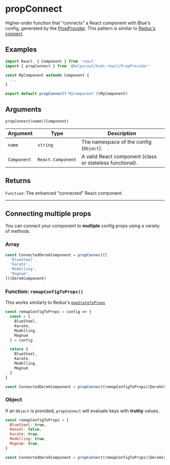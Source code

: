 # propConnect

Higher-order function that "connects" a React component with Blue's config, generated by the [PropProvider](./Provider.md). This pattern is similar to [Redux's connect](https://github.com/reduxjs/react-redux).

## Examples

```jsx
import React, { Component } from 'react'
import { propConnect } from '@helpscout/hsds-react/PropProvider'

const MyComponent extends Component {
  ...
}

export default propConnect('MyComponent')(MyComponent)
```

## Arguments

```
propConnect(name)(Component)
```

| Argument    | Type              | Description                                              |
| ----------- | ----------------- | -------------------------------------------------------- |
| `name`      | `string`          | The namespace of the config (`Object`).                  |
| `Component` | `React.Component` | A valid React component (class or stateless functional). |

## Returns

`Function`: The enhanced "connected" React component.

---

## Connecting multiple props

You can connect your component to **multiple** config props using a variety of methods.

### Array

```js
const ConnectedDerekComponent = propConnect([
  'BlueSteel',
  'Karate',
  'Modelling',
  'Magnum',
])(DerekComponent)
```

### Function: `remapConfigToProps()`

This works similarly to Redux's [`mapStateToProps`](https://github.com/reduxjs/react-redux/blob/master/docs/api.md)

```js
const remapConfigToProps = config => {
  const = {
    BlueSteel,
    Karate,
    Modelling,
    Magnum
  } = config

  return {
    BlueSteel,
    Karate,
    Modelling,
    Magnum
  }
}

const ConnectedDerekComponent = propConnect(remapConfigToProps)(DerekComponent)
```

### Object

If an `Object` is provided, `propConnect` will evaluate keys with **truthy** values.

```js
const remapConfigToProps = {
  BlueSteel: true,
  Hansel: false,
  Karate: true,
  Modelling: true,
  Magnum: true,
}

const ConnectedDerekComponent = propConnect(remapConfigToProps)(DerekComponent)
```
